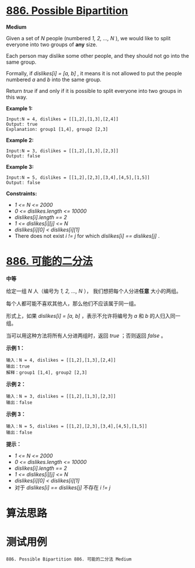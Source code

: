 # [886. Possible Bipartition][enTitle]

**Medium**

Given a set of  *N*  people (numbered  *1, 2, ..., N* ), we would like to split everyone into two groups of **any**  size.

Each person may dislike some other people, and they should not go into the same group.

Formally, if  *dislikes[i] = [a, b]* , it means it is not allowed to put the people numbered  *a*  and  *b*  into the same group.

Return  *true*  if and only if it is possible to split everyone into two groups in this way.












**Example 1:** 

```
Input:N = 4, dislikes = [[1,2],[1,3],[2,4]]
Output: true
Explanation: group1 [1,4], group2 [2,3]
```


**Example 2:** 

```
Input:N = 3, dislikes = [[1,2],[1,3],[2,3]]
Output: false
```


**Example 3:** 

```
Input:N = 5, dislikes = [[1,2],[2,3],[3,4],[4,5],[1,5]]
Output: false
```









**Constraints:** 

-  *1 <= N <= 2000*  
-  *0 <= dislikes.length <= 10000*  
-  *dislikes[i].length == 2*  
-  *1 <= dislikes[i][j] <= N*  
-  *dislikes[i][0] < dislikes[i][1]*  
- There does not exist  *i != j*  for which  *dislikes[i] == dislikes[j]* .


# [886. 可能的二分法][cnTitle]

**中等**

给定一组  *N*  人（编号为  *1, 2, ..., N* ）， 我们想把每个人分进**任意** 大小的两组。

每个人都可能不喜欢其他人，那么他们不应该属于同一组。

形式上，如果  *dislikes[i] = [a, b]* ，表示不允许将编号为  *a*  和  *b*  的人归入同一组。

当可以用这种方法将所有人分进两组时，返回  *true* ；否则返回  *false* 。





**示例 1：** 

```
输入：N = 4, dislikes = [[1,2],[1,3],[2,4]]
输出：true
解释：group1 [1,4], group2 [2,3]

```

**示例 2：** 

```
输入：N = 3, dislikes = [[1,2],[1,3],[2,3]]
输出：false

```

**示例 3：** 

```
输入：N = 5, dislikes = [[1,2],[2,3],[3,4],[4,5],[1,5]]
输出：false

```



**提示：** 

-  *1 <= N <= 2000*  
-  *0 <= dislikes.length <= 10000*  
-  *dislikes[i].length == 2*  
-  *1 <= dislikes[i][j] <= N*  
-  *dislikes[i][0] < dislikes[i][1]*  
- 对于  *dislikes[i] == dislikes[j]*  不存在  *i != j* 




# 算法思路

# 测试用例
```
886. Possible Bipartition 886. 可能的二分法 Medium
```

[enTitle]: https://leetcode.com/problems/possible-bipartition/
[cnTitle]: https://leetcode-cn.com/problems/possible-bipartition/
